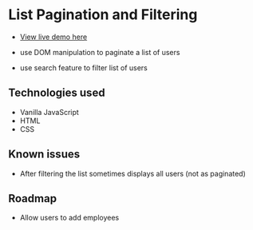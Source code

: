 # List Pagination and Filtering

- [View live demo here](https://vital-tech-results.github.io/list_pagination_and_filtering/)

- use DOM manipulation to paginate a list of users
- use search feature to filter list of users

## Technologies used

- Vanilla JavaScript
- HTML
- CSS

## Known issues

- After filtering the list sometimes displays all users (not as paginated)

## Roadmap

- Allow users to add employees
